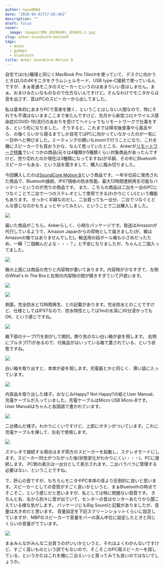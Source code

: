 ```yaml
---
author: nasa9084
date: "2020-04-01T17:05:46Z"
description: ""
draft: false
cover:
  image: images/IMG_20200401_165601-1.jpg
slug: anker-soundcore-motionb
tags:
  - Anker
  - gadget
  - bluetooth
title: Anker SoundCore Motion B
---
```



自宅では(も)職場と同じくMacBook Pro 13inchを使っていて、デスクに向かうときはLGの4Kモニタをクラムシェルモード、USB type-C接続で使っているんですが、まぁ普通モニタのスピーカーというのはあまりいい音はしません。まぁ、おまけみたいなものなので仕方ないんですけど。そんなわけでモニタからは音を出さず、音はPCのスピーカーから出してました。

私は基本的にあまりPCで音楽を聴く、ということはしない人間なので、特にそれでも不満はないままここまで来たんですけど、先月から新型コロナウイルス感染症(COVID-19)流行のあおりを受けてヘイシャでもリモートワークで仕事をする、という形になりました。
そうすると、これまでは帰宅後食事やら風呂やら、の後くらいから寝るまでしか自宅ではPCに向かっていなかったのが一気に一日中へと伸びました。ミーティングの類いもzoomで行うことになり、これを機にスピーカーでも買おうかな、なんて思っていたところ、Ankerが[リモートワーク特集](https://www.ankerjapan.com/category/REMOTEWORKING/)でいくつかの商品(元々は4種類か5種類くらい対象商品があったんですけど、売り切れたのか現在は3種類になってますね)が半額、その中にBluetoothスピーカーもある、という話を聞きまして、購入に踏み切りました。

今回購入したのは[SoundCore Motion B](https://www.ankerjapan.com/item/A3109.html)という商品です。一年半位前に発売された商品で、Bluetooth接続、IPX7規格の防水性能、最大12時間連続再生可能なバッテリーというのが売りの商品です。
また、こちらの商品は二台を一台のPCにつなぐことで二台で一つのステレオとして使用できる(わかりにくい)という機能もあります。
せっかく半額なのだし、二台買っても一台分、二台でつなぐとどんな感じなのかもちょっとやってみたい、ということで二台購入しました。

![](images/IMG_20200401_165119-1.jpg)

届いた商品がこちら。Ankerらしく、小柄なパッケージです。発送はAmazonが代行しているようで、Amazon Japanからの荷物として届きました(が、箱はAmazonの箱ではありませんでした)。輸送用の段ボール箱も小さめだったため、一瞬「二個頼んだよな・・・？」と不安になりましたが、ちゃんと二個入ってました。

![](images/IMG_20200401_165158.jpg)

箱の上面には商品の売りと内容物が書いてあります。内容物が少なすぎて、左側のWhat's In The Boxと右側の内容物の間が開きすぎていて戸惑います。

![](images/IMG_20200401_165205.jpg)

![](images/IMG_20200401_165210.jpg)

側面。完全防水と12時間再生、との記載があります。完全防水とのことですけど、仕様としてはIPX7なので、防水特性としては1mの水深に30分浸かってもOK、という感じですね。

![](images/IMG_20200401_165300.jpg)

箱下部のテープ(?)を剥がして開封。飾り気のない白い箱が姿を現します。
右側にプルタブ(?)があるので、付属品がはいっている箱で蓋されている、という状態ですね。

![](images/IMG_20200401_165305.jpg)

白い箱を取り出すと、本体が姿を現します。充電器とかと同じく、薄い袋に入っています。

![](images/IMG_20200401_165358.jpg)

内容品を取り出した様子。おなじみHappy? Not Happy?の紙とUser Manual、充電ケーブルが入っていました。充電ケーブルはMicro USB Micro-Bです。User Manualはちゃんと各国語で書かれています。

![](images/IMG_20200401_165601.jpg)

二台積んだ様子。わかりにくいですけど、上部にボタンがついています。これに充電ケーブルを挿して、左右で使用します。

![](images/----------2020-04-02-1.59.33.png)

ステレオで接続する場合はまず両方のスピーカーを起動し、ステレオモードにします。スピーカー同士がつながった後(状態変化がわかりにくい・・・)、PCに接続します。
PC側の表示は一台分として表示されます。二台バラバラに管理する必要はない、ということですね。

で、肝心の音ですが、もちろんモニタやPC本体の音より圧倒的に良いと思います。スピーカーとしての音質がすごく良いかというと、まぁBluetoothの時点でそこそこ、という感じだと思いますが、私としては特に問題ない音質です。
きちんと右、左から別々に音が出ていて、センターの音はセンターあたりから聞こえている様な気がします。
パッケージにもBig Soundと記載がありましたが、音量は大きめだと思います。
音量設定を下記スクリーンショットくらいに設定していますが、MBPのスピーカーで音量をバーの真ん中位に設定したときと同じくらいの音量がでています。

![](images/----------2020-04-02-11.58.46.png)

まぁみんながみんな二台買うのがいいかというと、それはよくわかんないですけど、すごく高いものという訳でもないので、そこそこのPC用スピーカーを探している、というかたはこれを機に二台えいっと買ってみても良いのではないでしょうか。



